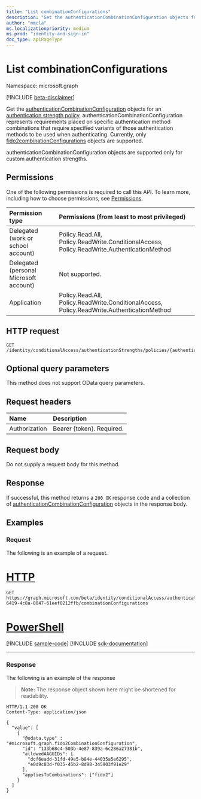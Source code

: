 ```yaml
---
title: "List combinationConfigurations"
description: "Get the authenticationCombinationConfiguration objects for an authentication strength policy."
author: "mmcla"
ms.localizationpriority: medium
ms.prod: "identity-and-sign-in"
doc_type: apiPageType
---
```


# List combinationConfigurations
Namespace: microsoft.graph

[!INCLUDE [beta-disclaimer](../../includes/beta-disclaimer.md)]

Get the [authenticationCombinationConfiguration](../resources/authenticationcombinationconfiguration.md) objects for an [authentication strength policy](../resources/authenticationstrengthpolicy.md). authenticationCombinationConfiguration represents requirements placed on specific authentication method combinations that require specified variants of those authentication methods to be used when authenticating. Currently, only [fido2combinationConfigurations](../resources/fido2combinationconfiguration.md) objects are supported.

authenticationCombinationConfiguration objects are supported only for custom authentication strengths.

## Permissions
One of the following permissions is required to call this API. To learn more, including how to choose permissions, see [Permissions](/graph/permissions-reference).

|Permission type|Permissions (from least to most privileged)|
|:---|:---|
|Delegated (work or school account)|Policy.Read.All, Policy.ReadWrite.ConditionalAccess, Policy.ReadWrite.AuthenticationMethod|
|Delegated (personal Microsoft account)|Not supported.|
|Application|Policy.Read.All, Policy.ReadWrite.ConditionalAccess, Policy.ReadWrite.AuthenticationMethod|

## HTTP request

<!-- {
  "blockType": "ignored"
}
-->
``` http
GET /identity/conditionalAccess/authenticationStrengths/policies/{authenticationStrengthPolicyId}/combinationConfigurations
```

## Optional query parameters
This method does not support OData query parameters.

## Request headers
|Name|Description|
|:---|:---|
|Authorization|Bearer {token}. Required.|

## Request body
Do not supply a request body for this method.

## Response

If successful, this method returns a `200 OK` response code and a collection of [authenticationCombinationConfiguration](../resources/authenticationcombinationconfiguration.md) objects in the response body.

## Examples

### Request
The following is an example of a request.

# [HTTP](#tab/http)
<!-- {
  "blockType": "request",
  "name": "list_authenticationcombinationconfiguration"
}
-->
``` http
GET https://graph.microsoft.com/beta/identity/conditionalAccess/authenticationStrengths/policies/0e371351-6419-4c8a-8047-61eef0212ffb/combinationConfigurations
```

# [PowerShell](#tab/powershell)
[!INCLUDE [sample-code](../includes/snippets/powershell/list-authenticationcombinationconfiguration-powershell-snippets.md)]
[!INCLUDE [sdk-documentation](../includes/snippets/snippets-sdk-documentation-link.md)]

---

### Response
The following is an example of the response
>**Note:** The response object shown here might be shortened for readability.
<!-- {
  "blockType": "response",
  "truncated": true,
  "@odata.type": "Collection(microsoft.graph.authenticationCombinationConfiguration)"
}
-->
``` http
HTTP/1.1 200 OK
Content-Type: application/json

{
  "value": [
    {
      "@odata.type" : "#microsoft.graph.fido2CombinationConfiguration",
      "id": "133b68c4-503b-4e87-839a-6c286a27381b",
      "allowedAAGUIDs": [
        "dcf6eadd-31fd-49e5-b84e-44035a5e6295",
        "e0d9c83d-f035-45b2-8d98-345903f91e29"
      ],
      "appliesToCombinations": ["fido2"]
    }
  ]
}
```


